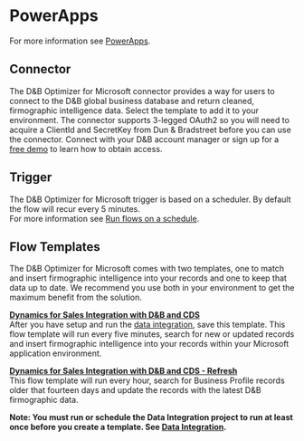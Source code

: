 # PowerApps

For more information see [PowerApps](https://powerapps.microsoft.com/en-us/).

## Connector
The D&B Optimizer for Microsoft connector provides a way for users to connect to the D&B global business database and return cleaned, firmographic intelligence data. Select the template to add it to your environment. The connector supports 3-legged OAuth2 so you will need to acquire a ClientId and SecretKey from Dun & Bradstreet before you can use the connector. Connect with your D&B account manager or sign up for a [free demo](http://www.dnb.com/marketing/media/dnb-optimizer-for-microsoft-cds-demo.html) to learn how to obtain access.

## Trigger
The D&B Optimizer for Microsoft trigger is based on a scheduler. By default the flow will recur every 5 minutes.  
For more information see [Run flows on a schedule](https://flow.microsoft.com/en-us/documentation/run-tasks-on-a-schedule/).

## Flow Templates
The D&B Optimizer for Microsoft comes with two templates, one to match and insert firmographic intelligence into your records and one to keep that data up to date. We recommend you use both in your environment to get the maximum benefit from the solution.

**<u>Dynamics for Sales Integration with D&B and CDS</u>**  
After you have setup and run the [data integration](ecosystem/di.md), save this template. This flow template will run every five minutes, search for new or updated records and insert firmographic intelligence into your records within your Microsoft application environment.

**<u>Dynamics for Sales Integration with D&B and CDS - Refresh</u>**  
This flow template will run every hour, search for Business Profile records older that fourteen days and update the records with the latest D&B firmographic data.

**Note: You must run or schedule the Data Integration project to run at least once before you create a template. See [Data Integration](ecosystem/di.md).**